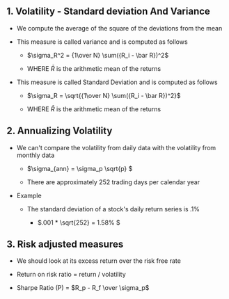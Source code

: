 ## 1. Volatility - Standard deviation And Variance

- We compute the average of the square of the deviations from the mean

- This measure is called variance and is computed as follows

    - $\sigma_R^2 = {1\over N} \sum({R_i - \bar R})^2$

    - WHERE $\bar R$ is the arithmetic mean of the returns

- This measure is called Standard Deviation and is computed as follows

    - $\sigma_R = \sqrt{{1\over N} \sum({R_i - \bar R})^2}$

    - WHERE $\bar R$ is the arithmetic mean of the returns

## 2. Annualizing Volatility

- We can't compare the volatility from daily data with the volatility from monthly data

    - $\sigma_{ann} = \sigma_p \sqrt{p} $

    - There are approximately 252 trading days per calendar year
    
- Example 
    - The standard deviation of a stock's daily return series is .1%

        - $.001 * \sqrt{252} = 1.58\% $

## 3. Risk adjusted measures

- We should look at its excess return over the risk free rate

- Return on risk ratio = return / volatility

- Sharpe Ratio (P) = $R_p - R_f \over \sigma_p$
